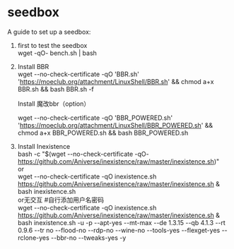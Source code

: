 # seedbox
A guide to set up a seedbox:

1. first to test the seedbox  
  wget -qO- bench.sh | bash

2. Install BBR  
    wget --no-check-certificate -qO 'BBR.sh' 'https://moeclub.org/attachment/LinuxShell/BBR.sh' && chmod a+x BBR.sh && bash BBR.sh -f  
    
    Install 魔改bbr（option） 
      
    wget --no-check-certificate -qO 'BBR_POWERED.sh' 'https://moeclub.org/attachment/LinuxShell/BBR_POWERED.sh' && chmod a+x BBR_POWERED.sh && bash BBR_POWERED.sh  
  
3. Install Inexistence  
  bash -c "$(wget --no-check-certificate -qO- https://github.com/Aniverse/inexistence/raw/master/inexistence.sh)"  
  or  
  wget --no-check-certificate -qO inexistence.sh https://github.com/Aniverse/inexistence/raw/master/inexistence.sh & 
bash inexistence.sh  
  or无交互  #自行添加用户名密码  
  wget --no-check-certificate -qO inexistence.sh https://github.com/Aniverse/inexistence/raw/master/inexistence.sh & 
bash inexistence.sh -u <username> -p <password> --apt-yes --mt-max --de 1.3.15 --qb 4.1.3 --rt 0.9.6 --tr no --flood-no --rdp-no --wine-no --tools-yes --flexget-yes --rclone-yes --bbr-no --tweaks-yes -y
